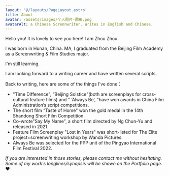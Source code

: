 ```yaml
---
layout: '@/layouts/PageLayout.astro'
title: About
avatar: /assets/images/个人图片-圆形.png
avatarAlt: a Chinese Scrennwriter. Writes in English and Chinese.
---
```


Hello you! It is lovely to see you here! I am Zhou Zhou.

I was born in Hunan, China. MA, I graduated from the Beijing Film Academy as a Screenwriting & Film Studies major.

I'm still learning.

I am looking forward to a writing career and have written several scripts.

Back to writing, here are some of the things I've done：

* "Time Difference", “Beijing Solstice"(both are screenplays for cross-cultural feature films) and " ‘Always Be’, "have won awards in China Film Administration’s script competitions.
* The short film “Taste of Home" won the gold medal in the 14th Shandong Short Film Competition.
* Co-wrote"Say My Name", a short film directed by Ng Chun-Yu and released in 2021.
* Feature Film Screenplay "Lost in Years" was short-listed for The Elite project+screenwriting workshop by Wanda Pictures.
* Always Be was selected for the PPP unit of the Pingyao International Film Festival 2022.

*If you are interested in those stories, please contact me without hesitating. Some of my work's longlines/synopsis will be shown on the Portfolio page.* ❤️
